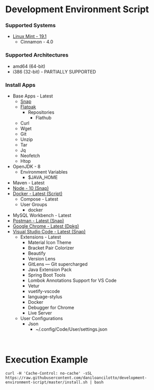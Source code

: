 # Development Environment Script

### Supported Systems
* [Linux Mint - 19.1](https://linuxmint.com/)
  * Cinnamon - 4.0

### Supported Architectures
* amd64 (64-bit)
* i386 (32-bit) - PARTIALLY SUPPORTED

### Install Apps
* Base Apps - Latest
  * [Snap](https://snapcraft.io/store)
  * [Flatpak](https://flathub.org/home)
    * Repositories
      * Flathub
  * Curl
  * Wget
  * Git
  * Unzip
  * Tar
  * Jq
  * Neofetch
  * Htop
* OpenJDK - 8
  * Environment Variables
    * $JAVA_HOME
* Maven - Latest
* [Node - 10 (Snap)](https://snapcraft.io/node)
* [Docker - Latest (Script)](https://www.docker.com/)
  * Compose - Latest
  * User Groups
    * docker
* MySQL Workbench - Latest
* [Postman - Latest (Snap)](https://snapcraft.io/postman)
* [Google Chrome - Latest (Dpkg)](https://www.google.com/chrome/)
* [Visual Studio Code - Latest (Snap)](https://snapcraft.io/code)
  * Extensions - Latest
    * Material Icon Theme
    * Bracket Pair Colorizer
    * Beautify
    * Version Lens
    * GitLens — Git supercharged
    * Java Extension Pack
    * Spring Boot Tools
    * Lombok Annotations Support for VS Code
    * Vetur
    * vuetify-vscode
    * language-stylus
    * Docker
    * Debugger for Chrome
    * Live Server
  * User Configurations
    * Json
      * ~/.config/Code/User/settings.json

<br/>

# Execution Example

```shell
curl -H 'Cache-Control: no-cache' -sSL https://raw.githubusercontent.com/daniloancilotto/development-environment-script/master/install.sh | bash
```
